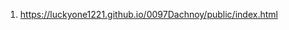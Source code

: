 <!-- https://github.com/luckyone1221/0097Dachnoy -->

1. <https://luckyone1221.github.io/0097Dachnoy/public/index.html>